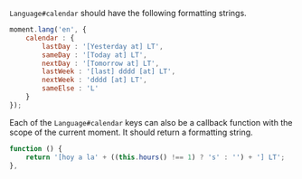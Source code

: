 `Language#calendar` should have the following formatting strings.

```javascript
moment.lang('en', {
    calendar : {
        lastDay : '[Yesterday at] LT',
        sameDay : '[Today at] LT',
        nextDay : '[Tomorrow at] LT',
        lastWeek : '[last] dddd [at] LT',
        nextWeek : 'dddd [at] LT',
        sameElse : 'L'
    }
});
```

Each of the `Language#calendar` keys can also be a callback function with the scope of the current moment. It should return a formatting string.

```javascript
function () {
    return '[hoy a la' + ((this.hours() !== 1) ? 's' : '') + '] LT';
},
```
